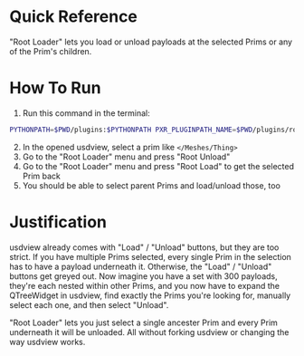 # Quick Reference
"Root Loader" lets you load or unload payloads at the selected Prims or
any of the Prim's children.


# How To Run
1. Run this command in the terminal:

```bash
PYTHONPATH=$PWD/plugins:$PYTHONPATH PXR_PLUGINPATH_NAME=$PWD/plugins/root_loader:$PXR_PLUGINPATH_NAME usdview $PWD/assets/mesh.usda
```

2. In the opened usdview, select a prim like `</Meshes/Thing>`
3. Go to the "Root Loader" menu and press "Root Unload"
4. Go to the "Root Loader" menu and press "Root Load" to get the selected Prim back
5. You should be able to select parent Prims and load/unload those, too


# Justification
usdview already comes with "Load" / "Unload" buttons, but they are too
strict. If you have multiple Prims selected, every single Prim in the
selection has to have a payload underneath it. Otherwise, the "Load" /
"Unload" buttons get greyed out. Now imagine you have a set with 300
payloads, they're each nested within other Prims, and you now have to
expand the QTreeWidget in usdview, find exactly the Prims you're looking
for, manually select each one, and then select "Unload".

"Root Loader" lets you just select a single ancester Prim and every Prim
underneath it will be unloaded. All without forking usdview or changing
the way usdview works.


